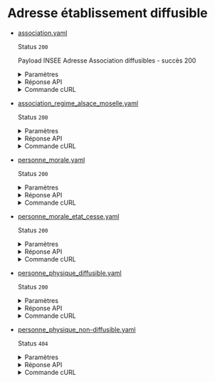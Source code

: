 # Adresse établissement diffusible
* [association.yaml](association.yaml)

  Status `200`

  Payload INSEE Adresse Association diffusibles - succès 200

  <details><summary>Paramètres</summary>
  <p>

  ```json
  {
    "siret": "77567227221138"
  }
  ```

  </p>
  </details>

  <details><summary>Réponse API</summary>
  <p>

  ```json
  {
    "data": {
      "numero_voie": "98",
      "indice_repetition_voie": null,
      "type_voie": "RUE",
      "libelle_voie": "DIDOT",
      "complement_adresse": "SITE CROIX ROUGE",
      "code_commune": "75114",
      "libelle_commune": "PARIS 14",
      "code_postal": "75014",
      "distribution_speciale": null,
      "code_cedex": "75694",
      "libelle_cedex": "PARIS CEDEX 14",
      "status_diffusion": "diffusible",
      "acheminement_postal": {
        "l1": "CROIX ROUGE FRANCAISE",
        "l2": "",
        "l3": "SITE CROIX ROUGE",
        "l4": "98 RUE DIDOT",
        "l5": "",
        "l6": "75694 PARIS CEDEX 14",
        "l7": "FRANCE"
      },
      "libelle_commune_etranger": null,
      "code_pays_etranger": null,
      "libelle_pays_etranger": null
    },
    "links": {
      "unite_legale": "https://entreprise.api.gouv.fr/v3/insee/sirene/unites_legales/775672272",
      "etablissement": "https://entreprise.api.gouv.fr/v3/insee/sirene/etablissements/77567227221138"
    },
    "meta": {
      "date_derniere_mise_a_jour": 1676329200
    }
  }
  ```

  </p>
  </details>

  <details><summary>Commande cURL</summary>
  <p>

  ```bash
  curl -H "Authorization: Bearer $token" \
    -G -d 'recipient=10000001700010' -d 'context=Contexte+de+la+requ%C3%AAte' -d 'object=Objet+de+la+requ%C3%AAte' \
    --url "https://staging.entreprise.api.gouv.fr/v3/insee/sirene/etablissements/diffusibles/77567227221138/adresse"
  ```

  </p>
  </details>
* [association_regime_alsace_moselle.yaml](association_regime_alsace_moselle.yaml)

  Status `200`

  <details><summary>Paramètres</summary>
  <p>

  ```json
  {
    "siret": "42417936400023"
  }
  ```

  </p>
  </details>

  <details><summary>Réponse API</summary>
  <p>

  ```json
  {
    "data": {
      "numero_voie": "169",
      "indice_repetition_voie": null,
      "type_voie": null,
      "libelle_voie": "GRAND RUE",
      "complement_adresse": null,
      "code_commune": "67448",
      "libelle_commune": "SCHIRMECK",
      "code_postal": "67130",
      "distribution_speciale": null,
      "status_diffusion": "diffusible",
      "code_cedex": null,
      "libelle_cedex": null,
      "acheminement_postal": {
        "l1": "ASSOCIATION SOCIO-CULTURELLE - LE REPERE",
        "l2": "",
        "l3": "",
        "l4": "169 GRAND RUE",
        "l5": "",
        "l6": "67130 SCHIRMECK",
        "l7": "FRANCE"
      },
      "libelle_commune_etranger": null,
      "code_pays_etranger": null,
      "libelle_pays_etranger": null
    },
    "links": {
      "unite_legale": "https://entreprise.api.gouv.fr/v3/insee/sirene/unites_legales/424179364",
      "etablissement": "https://entreprise.api.gouv.fr/v3/insee/sirene/etablissements/42417936400023"
    },
    "meta": {
      "date_derniere_mise_a_jour": 1635458400
    }
  }
  ```

  </p>
  </details>

  <details><summary>Commande cURL</summary>
  <p>

  ```bash
  curl -H "Authorization: Bearer $token" \
    -G -d 'recipient=10000001700010' -d 'context=Contexte+de+la+requ%C3%AAte' -d 'object=Objet+de+la+requ%C3%AAte' \
    --url "https://staging.entreprise.api.gouv.fr/v3/insee/sirene/etablissements/diffusibles/42417936400023/adresse"
  ```

  </p>
  </details>
* [personne_morale.yaml](personne_morale.yaml)

  Status `200`

  <details><summary>Paramètres</summary>
  <p>

  ```json
  {
    "siret": "55204944776279"
  }
  ```

  </p>
  </details>

  <details><summary>Réponse API</summary>
  <p>

  ```json
  {
    "data": {
      "numero_voie": "2",
      "indice_repetition_voie": null,
      "type_voie": "PLACE",
      "libelle_voie": "AUX ETOILES",
      "complement_adresse": null,
      "code_commune": "93066",
      "libelle_commune": "SAINT-DENIS",
      "code_postal": "93210",
      "distribution_speciale": null,
      "status_diffusion": "diffusible",
      "code_cedex": null,
      "libelle_cedex": null,
      "acheminement_postal": {
        "l1": "SOCIETE NATIONALE SNCF",
        "l2": "",
        "l3": "",
        "l4": "2 PLACE AUX ETOILES",
        "l5": "",
        "l6": "93210 SAINT-DENIS",
        "l7": "FRANCE"
      },
      "libelle_commune_etranger": null,
      "code_pays_etranger": null,
      "libelle_pays_etranger": null
    },
    "links": {
      "unite_legale": "https://entreprise.api.gouv.fr/v3/insee/sirene/unites_legales/552049447",
      "etablissement": "https://entreprise.api.gouv.fr/v3/insee/sirene/etablissements/55204944776279"
    },
    "meta": {
      "date_derniere_mise_a_jour": 1661724000
    }
  }
  ```

  </p>
  </details>

  <details><summary>Commande cURL</summary>
  <p>

  ```bash
  curl -H "Authorization: Bearer $token" \
    -G -d 'recipient=10000001700010' -d 'context=Contexte+de+la+requ%C3%AAte' -d 'object=Objet+de+la+requ%C3%AAte' \
    --url "https://staging.entreprise.api.gouv.fr/v3/insee/sirene/etablissements/diffusibles/55204944776279/adresse"
  ```

  </p>
  </details>
* [personne_morale_etat_cesse.yaml](personne_morale_etat_cesse.yaml)

  Status `200`

  <details><summary>Paramètres</summary>
  <p>

  ```json
  {
    "siret": "35005144700018"
  }
  ```

  </p>
  </details>

  <details><summary>Réponse API</summary>
  <p>

  ```json
  {
    "data": {
      "numero_voie": "4",
      "indice_repetition_voie": null,
      "type_voie": "ALLÉE",
      "libelle_voie": "DU COMMANDANT",
      "complement_adresse": null,
      "code_commune": "75117",
      "libelle_commune": "PARIS 17",
      "code_postal": "75017",
      "distribution_speciale": null,
      "status_diffusion": "diffusible",
      "code_cedex": null,
      "libelle_cedex": null,
      "acheminement_postal": {
        "l1": "SCI SERGENT",
        "l2": "",
        "l3": "",
        "l4": "4 ALLÉE DU COMMANDANT",
        "l5": "",
        "l6": "75017 PARIS 17",
        "l7": "FRANCE"
      },
      "libelle_commune_etranger": null,
      "code_pays_etranger": null,
      "libelle_pays_etranger": null
    },
    "links": {
      "unite_legale": "https://entreprise.api.gouv.fr/v3/insee/sirene/unites_legales/350051447",
      "etablissement": "https://entreprise.api.gouv.fr/v3/insee/sirene/etablissements/35005144700018"
    },
    "meta": {
      "date_derniere_mise_a_jour": 1661724000
    }
  }
  ```

  </p>
  </details>

  <details><summary>Commande cURL</summary>
  <p>

  ```bash
  curl -H "Authorization: Bearer $token" \
    -G -d 'recipient=10000001700010' -d 'context=Contexte+de+la+requ%C3%AAte' -d 'object=Objet+de+la+requ%C3%AAte' \
    --url "https://staging.entreprise.api.gouv.fr/v3/insee/sirene/etablissements/diffusibles/35005144700018/adresse"
  ```

  </p>
  </details>
* [personne_physique_diffusible.yaml](personne_physique_diffusible.yaml)

  Status `200`

  <details><summary>Paramètres</summary>
  <p>

  ```json
  {
    "siret": "47846480300319"
  }
  ```

  </p>
  </details>

  <details><summary>Réponse API</summary>
  <p>

  ```json
  {
    "data": {
      "numero_voie": "346",
      "indice_repetition_voie": null,
      "type_voie": "ALLÉE",
      "libelle_voie": "DE LA PLAGE",
      "complement_adresse": "null",
      "code_commune": "16399",
      "libelle_commune": "MEDILLAC",
      "code_postal": "16210",
      "distribution_speciale": null,
      "code_cedex": null,
      "libelle_cedex": null,
      "status_diffusion": "diffusible",
      "acheminement_postal": {
        "l1": "",
        "l2": "MAXIME DUPONT",
        "l3": "",
        "l4": "346 ALLÉE DE LA PLAGE",
        "l5": "",
        "l6": "16210 MEDILLAC",
        "l7": "FRANCE"
      },
      "libelle_commune_etranger": null,
      "code_pays_etranger": null,
      "libelle_pays_etranger": null
    },
    "links": {
      "unite_legale": "https://entreprise.api.gouv.fr/v3/insee/sirene/unites_legales/478464803",
      "etablissement": "https://entreprise.api.gouv.fr/v3/insee/sirene/etablissements/47846480300319"
    },
    "meta": {
      "date_derniere_mise_a_jour": 1606258800
    }
  }
  ```

  </p>
  </details>

  <details><summary>Commande cURL</summary>
  <p>

  ```bash
  curl -H "Authorization: Bearer $token" \
    -G -d 'recipient=10000001700010' -d 'context=Contexte+de+la+requ%C3%AAte' -d 'object=Objet+de+la+requ%C3%AAte' \
    --url "https://staging.entreprise.api.gouv.fr/v3/insee/sirene/etablissements/diffusibles/47846480300319/adresse"
  ```

  </p>
  </details>
* [personne_physique_non-diffusible.yaml](personne_physique_non-diffusible.yaml)

  Status `404`

  <details><summary>Paramètres</summary>
  <p>

  ```json
  {
    "siret": "35004292500031"
  }
  ```

  </p>
  </details>

  <details><summary>Réponse API</summary>
  <p>

  ```json
  {
    "errors": [
      {
        "code": "01003",
        "title": "Entité non trouvée",
        "detail": "L'identifiant indiqué n'existe pas, n'est pas connu ou ne comporte aucune information pour cet appel.",
        "meta": {
          "provider": "INSEE"
        }
      }
    ]
  }
  ```

  </p>
  </details>

  <details><summary>Commande cURL</summary>
  <p>

  ```bash
  curl -H "Authorization: Bearer $token" \
    -G -d 'recipient=10000001700010' -d 'context=Contexte+de+la+requ%C3%AAte' -d 'object=Objet+de+la+requ%C3%AAte' \
    --url "https://staging.entreprise.api.gouv.fr/v3/insee/sirene/etablissements/diffusibles/35004292500031/adresse"
  ```

  </p>
  </details>
